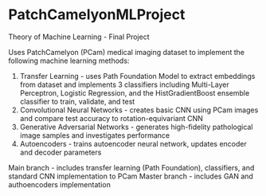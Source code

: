 # PatchCamelyonMLProject
Theory of Machine Learning - Final Project

Uses PatchCamelyon (PCam) medical imaging dataset to implement the following machine learning methods:
  1. Transfer Learning - uses Path Foundation Model to extract embeddings from dataset and implements 3 classifiers including Multi-Layer Perceptron, Logistic Regression, and the HistGradientBoost ensemble                classifier to train, validate, and test
  2. Convolutional Neural Networks - creates basic CNN using PCam images and compare test accuracy to rotation-equivariant CNN
  3. Generative Adversarial Networks - generates high-fidelity pathological image samples and investigates performance
  4. Autoencoders - trains autoencoder neural network, updates encoder and decoder parameters

Main branch - includes transfer learning (Path Foundation), classifiers, and standard CNN implementation to PCam
Master branch - includes GAN and authoencoders implementation
